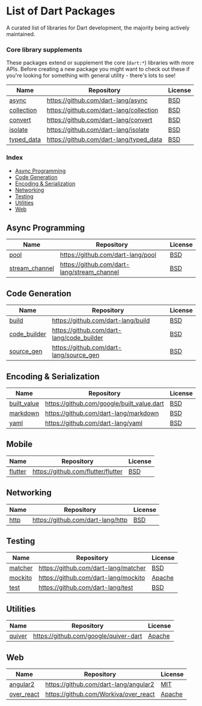 # List of Dart Packages

A curated list of libraries for Dart development, the majority being actively maintained.

### Core library supplements

These packages extend or supplement the core (`dart:*`) libraries with more APIs.
Before creating a new package you might want to check out these if you're looking
for something with general utility - there's lots to see!

Name | Repository | License
---- | ---------- | ------
[async](https://pub.dartlang.org/packages/async) | https://github.com/dart-lang/async | [BSD](https://github.com/dart-lang/async/blob/master/LICENSE)
[collection](https://pub.dartlang.org/packages/collection) | https://github.com/dart-lang/collection | [BSD](https://github.com/dart-lang/collection/blob/master/LICENSE)
[convert](https://pub.dartlang.org/packages/convert) | https://github.com/dart-lang/convert | [BSD](https://github.com/dart-lang/convert/blob/master/LICENSE)
[isolate](https://pub.dartlang.org/packages/isolate) | https://github.com/dart-lang/isolate | [BSD](https://github.com/dart-lang/isolate/blob/master/LICENSE)
[typed_data](https://pub.dartlang.org/packages/typed_data) | https://github.com/dart-lang/typed_data | [BSD](https://github.com/dart-lang/typed_data/blob/master/LICENSE)

### Index

* [Async Programming](#async)
* [Code Generation](#codegen)
* [Encoding & Serialization](#encoding)
* [Networking](#networking)
* [Testing](#testing)
* [Utilities](#utilities)
* [Web](#web)

## Async Programming

Name | Repository | License
---- | ---------- | ------
[pool](https://pub.dartlang.org/packages/pool) | https://github.com/dart-lang/pool | [BSD](https://github.com/dart-lang/pool/blob/master/LICENSE)
[stream_channel](https://pub.dartlang.org/packages/stream_channel) | https://github.com/dart-lang/stream_channel | [BSD](https://github.com/dart-lang/stream_channel/blob/master/LICENSE)

## Code Generation

Name | Repository | License
---- | ---------- | ------
[build](https://pub.dartlang.org/packages/build) | https://github.com/dart-lang/build | [BSD](https://github.com/dart-lang/build/blob/master/LICENSE)
[code_builder](https://pub.dartlang.org/packages/code_builder) | https://github.com/dart-lang/code_builder | [BSD](https://github.com/dart-lang/code_builder/blob/master/LICENSE)
[source_gen](https://pub.dartlang.org/packages/source_gen) | https://github.com/dart-lang/source_gen | [BSD](https://github.com/dart-lang/source_gen/blob/master/LICENSE)

## Encoding & Serialization

Name | Repository | License
---- | ---------- | ------
[built_value](https://pub.dartlang.org/packages/built_value) | https://github.com/google/built_value.dart | [BSD](https://github.com/google/built_value.dart/blob/master/LICENSE)
[markdown](https://pub.dartlang.org/packages/markdown) | https://github.com/dart-lang/markdown | [BSD](https://github.com/dart-lang/markdown/blob/master/LICENSE)
[yaml](https://pub.dartlang.org/packages/yaml) | https://github.com/dart-lang/yaml | [BSD](https://github.com/dart-lang/yaml/blob/master/LICENSE)

## Mobile

Name | Repository | License
---- | ---------- | ------
[flutter](https://flutter.io) | https://github.com/flutter/flutter | [BSD](https://github.com/flutter/flutter/blob/master/LICENSE)

## Networking

Name | Repository | License
---- | ---------- | ------
[http](https://pub.dartlang.org/packages/http) | https://github.com/dart-lang/http | [BSD](https://github.com/dart-lang/http/blob/master/LICENSE)

## Testing

Name | Repository | License
---- | ---------- | ------
[matcher](https://pub.dartlang.org/packages/matcher) | https://github.com/dart-lang/matcher | [BSD](https://github.com/dart-lang/matcher/blob/master/LICENSE)
[mockito](https://pub.dartlang.org/packages/mockito) | https://github.com/dart-lang/mockito | [Apache](https://github.com/dart-lang/mockito/blob/master/LICENSE)
[test](https://pub.dartlang.org/packages/test) | https://github.com/dart-lang/test | [BSD](https://github.com/dart-lang/test/blob/master/LICENSE)

## Utilities

Name | Repository | License
---- | ---------- | ------
[quiver](https://pub.dartlang.org/packages/quiver) | https://github.com/google/quiver-dart | [Apache](https://github.com/google/quiver-dart/blob/master/LICENSE)

## Web

Name | Repository | License
---- | ---------- | ------
[angular2](https://pub.dartlang.org/packages/angular2) | https://github.com/dart-lang/angular2 | [MIT](https://github.com/dart-lang/angular2/blob/master/LICENSE)
[over_react](https://pub.dartlang.org/packages/over_react) | https://github.com/Workiva/over_react | [Apache](https://github.com/Workiva/over_react/blob/master/LICENSE)
